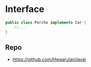 # Interface

```java
public class Porche implements Car {
    //...
}
```

## Repo
- https://github.com/Hwaarulan/javai